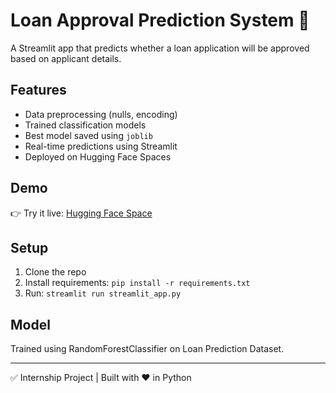 # Loan Approval Prediction System 🚀

A Streamlit app that predicts whether a loan application will be approved based on applicant details.

## Features
- Data preprocessing (nulls, encoding)
- Trained classification models
- Best model saved using `joblib`
- Real-time predictions using Streamlit
- Deployed on Hugging Face Spaces

## Demo
👉 Try it live: [Hugging Face Space](https://yousuf4it-loan-prediction.hf.space)

## Setup
1. Clone the repo
2. Install requirements: `pip install -r requirements.txt`
3. Run: `streamlit run streamlit_app.py`

## Model
Trained using RandomForestClassifier on Loan Prediction Dataset.

---

✅ Internship Project | Built with ❤️ in Python
